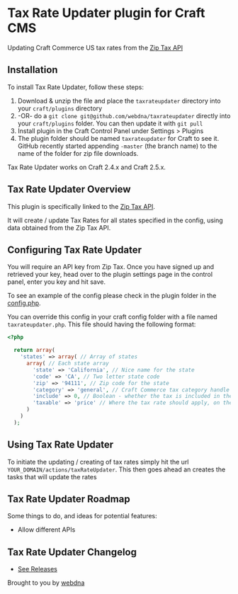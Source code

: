 # Tax Rate Updater plugin for Craft CMS

Updating Craft Commerce US tax rates from the [Zip Tax API](http://zip-tax.com/)

## Installation

To install Tax Rate Updater, follow these steps:

1. Download & unzip the file and place the `taxrateupdater` directory into your `craft/plugins` directory
2.  -OR- do a `git clone git@github.com/webdna/taxrateupdater` directly into your `craft/plugins` folder.  You can then update it with `git pull`
3. Install plugin in the Craft Control Panel under Settings > Plugins
4. The plugin folder should be named `taxrateupdater` for Craft to see it.  GitHub recently started appending `-master` (the branch name) to the name of the folder for zip file downloads.

Tax Rate Updater works on Craft 2.4.x and Craft 2.5.x.

## Tax Rate Updater Overview

This plugin is specifically linked to the [Zip Tax API](http://zip-tax.com/).

It will create / update Tax Rates for all states specified in the config, using data obtained from the Zip Tax API.

## Configuring Tax Rate Updater

You will require an API key from Zip Tax. Once you have signed up and retrieved your key, head over to the plugin settings page in the control panel, enter you key and hit save.

To see an example of the config please check in the plugin folder in the [config.php](https://github.com/webdna/taxrateupdater/blob/master/config.php).

You can override this config in your craft config folder with a file named `taxrateupdater.php`. This file should having the following format:

```php
<?php

  return array(
    'states' => array( // Array of states
      array( // Each state array
        'state' => 'California', // Nice name for the state
        'code' => 'CA', // Two letter state code
        'zip' => '94111', // Zip code for the state
        'category' => 'general', // Craft Commerce tax category handle to add the rate to
        'include' => 0, // Boolean - whether the tax is included in the price of the products
        'taxable' => 'price' // Where the tax rate should apply, on the item, the shipping or both. Options: price, shipping, price_shipping
      )
    )
  );

```

## Using Tax Rate Updater

To initiate the updating / creating of tax rates simply hit the url `YOUR_DOMAIN/actions/taxRateUpdater`. This then goes ahead an creates the tasks that will update the rates

## Tax Rate Updater Roadmap

Some things to do, and ideas for potential features:

* Allow different APIs

## Tax Rate Updater Changelog

* [See Releases](https://github.com/webdna/taxrateupdater/releases)

Brought to you by [webdna](http://webdna.co.uk)
